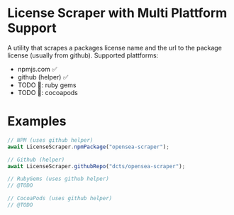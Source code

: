 # License Scraper with Multi Plattform Support
A utility that scrapes a packages license name and the url to the package license (usually from github). Supported plattforms:
- npmjs.com ✅
- github (helper) ✅
- TODO 👷: ruby gems 
- TODO 👷: cocoapods 

# Examples
```js
// NPM (uses github helper)
await LicenseScraper.npmPackage("opensea-scraper");

// Github (helper)
await LicenseScraper.githubRepo("dcts/opensea-scraper");

// RubyGems (uses github helper)
// @TODO

// CocoaPods (uses github helper)
// @TODO
```

